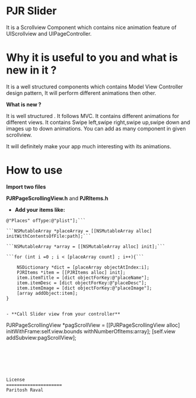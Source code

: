 PJR Slider
=====================

It is a Scrollview Component which contains nice animation feature of UIScrollview and UIPageController.

Why it is useful to you and what is new in it ?
===============================================================

It is a well structured components which contains Model View Controller design pattern, It will perform different animations then other.

**What is new ?**

It is well structured .
It follows MVC.
It contains different animations for different views.
It contains Swipe left,swipe right,swipe up,swipe down and images up to down animations.
You can add as many component in given scrollview.

It will definitely make your app much interesting with its animations.


How to use
=====================

**Import two files**

**PJRPageScrollingView.h** and
**PJRItems.h**


- **Add your items like:** 

```NSString *path = [[NSBundle mainBundle] pathForResource:
@"Places" ofType:@"plist"];```

```NSMutableArray *placeArray = [[NSMutableArray alloc] initWithContentsOfFile:path];```

```NSMutableArray *array = [[NSMutableArray alloc] init];```

```for (int i =0 ; i < [placeArray count] ; i++){```

    NSDictionary *dict = [placeArray objectAtIndex:i];
    PJRItems *item = [[PJRItems alloc] init];
    item.itemTitle = [dict objectForKey:@"placeName"];
    item.itemDesc = [dict objectForKey:@"placeDesc"];
    item.itemImage = [dict objectForKey:@"placeImage"];
    [array addObject:item];
}


- **Call Slider view from your controller** 
```
PJRPageScrollingView *pagScrollView = [[PJRPageScrollingView alloc] initWithFrame:self.view.bounds withNumberOfItems:array];
[self.view addSubview:pagScrollView];
```



     
    
    
License
=====================
Paritosh Raval


